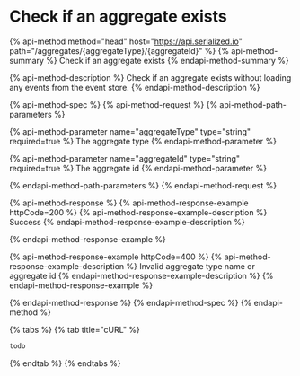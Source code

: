 # Check if an aggregate exists

{% api-method method="head" host="https://api.serialized.io" path="/aggregates/{aggregateType}/{aggregateId}" %}
{% api-method-summary %}
Check if an aggregate exists
{% endapi-method-summary %}

{% api-method-description %}
Check if an aggregate exists without loading any events from the event store.
{% endapi-method-description %}

{% api-method-spec %}
{% api-method-request %}
{% api-method-path-parameters %}

{% api-method-parameter name="aggregateType" type="string" required=true %}
The aggregate type
{% endapi-method-parameter %}

{% api-method-parameter name="aggregateId" type="string" required=true %}
The aggregate id
{% endapi-method-parameter %}

{% endapi-method-path-parameters %}
{% endapi-method-request %}

{% api-method-response %}
{% api-method-response-example httpCode=200 %}
{% api-method-response-example-description %}
Success
{% endapi-method-response-example-description %}

{% endapi-method-response-example %}

{% api-method-response-example httpCode=400 %}
{% api-method-response-example-description %}
Invalid aggregate type name or aggregate id
{% endapi-method-response-example-description %}
{% endapi-method-response-example %}

{% endapi-method-response %}
{% endapi-method-spec %}
{% endapi-method %}

{% tabs %}
{% tab title="cURL" %}
```bash
todo
```
{% endtab %}
{% endtabs %}
